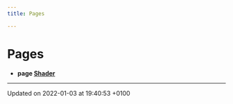 ```yaml
---
title: Pages

---
```


# Pages




* **page [Shader](/api/Pages/md__c___dev__c___p6_docs_examples_basic_p6_src___r_e_a_d_m_e#page-md-c--dev-c---p6-docs-examples-basic-p6-src--readme)** 



-------------------------------

Updated on 2022-01-03 at 19:40:53 +0100
